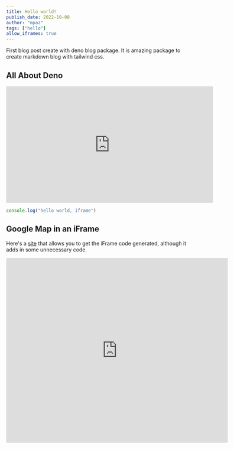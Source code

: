 ```yaml
---
title: Hello world!
publish_date: 2022-10-08
author: "mpaz"
tags: ["hello"]
allow_iframes: true
---
```


First blog post create with deno blog package. It is amazing package to create markdown blog with tailwind css. 

## All About Deno

<iframe width="560" height="315" src="https://www.youtube.com/embed/3NR9Spj0DmQ" title="YouTube video player" frameborder="0" allow="accelerometer; autoplay; clipboard-write; encrypted-media; gyroscope; picture-in-picture" allowfullscreen></iframe>

```javascript
console.log("hello world, iframe")
```

## Google Map in an iFrame

Here's a [site](https://www.embedgooglemap.net/) that allows you to get the iFrame code generated, although it adds in some
unnecessary code.

<iframe width="600" height="500" id="gmap_canvas" src="https://maps.google.com/maps?q=2880%20Broadway,%20New%20York&t=&z=13&ie=UTF8&iwloc=&output=embed" frameborder="0" scrolling="no" marginheight="0" marginwidth="0"></iframe>
